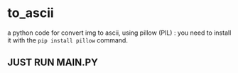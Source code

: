 # to_ascii
 a python code for convert img to ascii, using pillow (PIL) : you need to install it with the `pip install pillow` command.
 
 ## JUST RUN MAIN.PY
